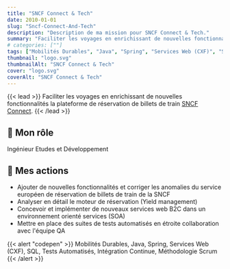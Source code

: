 ```yaml
---
title: "SNCF Connect & Tech"
date: 2010-01-01
slug: "Sncf-Connect-And-Tech"
description: "Description de ma mission pour SNCF Connect & Tech."
summary: "Faciliter les voyages en enrichissant de nouvelles fonctionnalités la plateforme de réservation de billets de train [SNCF Connect](https://www.sncf-connect.com/)."
# categories: [""]
tags: ["Mobilités Durables", "Java", "Spring", "Services Web (CXF)", "SQL", "Tests Automatisés", "Intégration Continue", "Méthodologie Scrum"]
thumbnail: "logo.svg"
thumbnailAlt: "SNCF Connect & Tech"
cover: "logo.svg"
coverAlt: "SNCF Connect & Tech"
---
```


{{< lead >}}
Faciliter les voyages en enrichissant de nouvelles fonctionnalités la plateforme de réservation de billets de train [SNCF Connect](https://www.sncf-connect.com/).
{{< /lead >}}

## :necktie: Mon rôle

Ingénieur Etudes et Développement

## :dart: Mes actions

* Ajouter de nouvelles fonctionnalités et corriger les anomalies du service européen de réservation de billets de train
de la SNCF
* Analyser en détail le moteur de réservation (Yield management)
* Concevoir et implémenter de nouveaux services web B2C dans un environnement orienté services (SOA)
* Mettre en place des suites de tests automatisés en étroite collaboration avec l'équipe QA

{{< alert "codepen" >}}
Mobilités Durables, Java, Spring, Services Web (CXF), SQL, Tests Automatisés, Intégration Continue, Méthodologie Scrum
{{< /alert >}}
